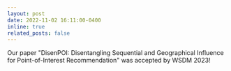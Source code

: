 ```yaml
---
layout: post
date: 2022-11-02 16:11:00-0400
inline: true
related_posts: false
---
```


Our paper "DisenPOI: Disentangling Sequential and Geographical Influence for Point-of-Interest Recommendation" was accepted by WSDM 2023!

